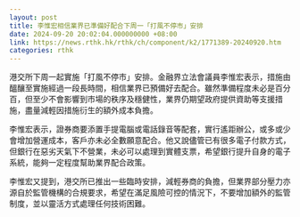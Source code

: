 ```yaml
---
layout: post
title: 李惟宏相信業界已準備好配合下周一「打風不停市」安排
date: 2024-09-20 20:02:04.000000000 +08:00
link: https://news.rthk.hk/rthk/ch/component/k2/1771389-20240920.htm
categories: rthk
---
```


港交所下周一起實施「打風不停市」安排。金融界立法會議員李惟宏表示，措施由醞釀至實施經過一段長時間，相信業界已預備好去配合。雖然準備程度未必是百分百，但至少不會影響到市場的秩序及穩健性，業界仍期望政府提供資助等支援措施，盡量減輕因措施衍生的額外成本負擔。

李惟宏表示，證券商要添置手提電腦或電話錄音等配套，實行遙距辦公，或多或少會增加營運成本，客戶亦未必全數願意配合。他又說儘管已有很多電子付款方式，但銀行在惡劣天氣下不營業，未必可以處理到實體支票，希望銀行提升自身的電子系統，能夠一定程度幫助業界配合政策。

李惟宏又提到，港交所已推出一些臨時安排，減輕券商的負擔，但業界部分壓力亦源自於監管機構的合規要求，希望在滿足風險可控的情況下，不要增加額外的監管制度，並以靈活方式處理任何技術困難。
